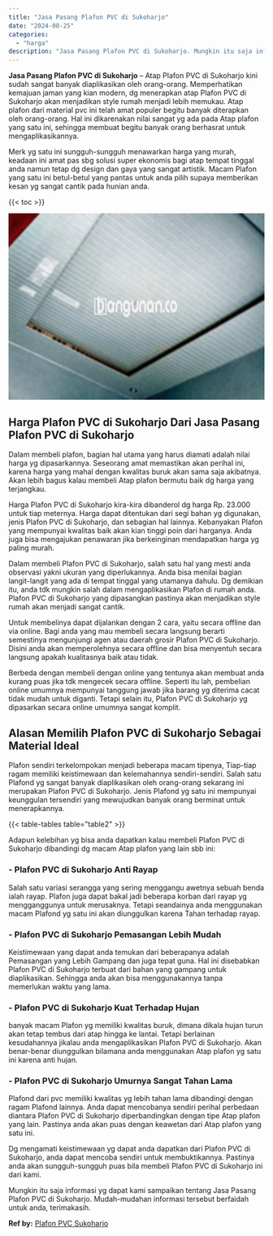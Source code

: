 ```yaml
---
title: "Jasa Pasang Plafon PVC di Sukoharjo"
date: "2024-08-25"
categories: 
  - "harga"
description: "Jasa Pasang Plafon PVC di Sukoharjo. Mungkin itu saja informasi yg dapat kami sampaikan tentang Jasa Pasang Plafon PVC di Sukoharjo. Mudah-mudahan informasi..."
---
```


**Jasa Pasang Plafon PVC di Sukoharjo** – Atap Plafon PVC di Sukoharjo kini sudah sangat banyak diaplikasikan oleh orang-orang. Memperhatikan kemajuan jaman yang kian modern, dg menerapkan atap Plafon PVC di Sukoharjo akan menjadikan style rumah menjadi lebih memukau. Atap plafon dari material pvc ini telah amat populer begitu banyak diterapkan oleh orang-orang. Hal ini dikarenakan nilai sangat yg ada pada Atap plafon yang satu ini, sehingga membuat begitu banyak orang berhasrat untuk mengaplikasikannya.

Merk yg satu ini sungguh-sungguh menawarkan harga yang murah, keadaan ini amat pas sbg solusi super ekonomis bagi atap tempat tinggal anda namun tetap dg design dan gaya yang sangat artistik. Macam Plafon yang satu ini betul-betul yang pantas untuk anda pilih supaya memberikan kesan yg sangat cantik pada hunian anda.

{{< toc >}}

![Jasa Pasang Plafon PVC di Sukoharjo](/images/flafond-pvc-murah26.png)

## Harga Plafon PVC di Sukoharjo Dari Jasa Pasang Plafon PVC di Sukoharjo

Dalam membeli plafon, bagian hal utama yang harus diamati adalah nilai harga yg dipasarkannya. Seseorang amat memastikan akan perihal ini, karena harga yang mahal dengan kwalitas buruk akan sama saja akibatnya. Akan lebih bagus kalau membeli Atap plafon bermutu baik dg harga yang terjangkau.

Harga Plafon PVC di Sukoharjo kira-kira dibanderol dg harga Rp. 23.000 untuk tiap meternya. Harga dapat ditentukan dari segi bahan yg digunakan, jenis Plafon PVC di Sukoharjo, dan sebagian hal lainnya. Kebanyakan Plafon yang mempunyai kwalitas baik akan kian tinggi poin dari harganya. Anda juga bisa mengajukan penawaran jika berkeinginan mendapatkan harga yg paling murah.

Dalam membeli Plafon PVC di Sukoharjo, salah satu hal yang mesti anda observasi yakni ukuran yang diperlukannya. Anda bisa menilai bagian langit-langit yang ada di tempat tinggal yang utamanya dahulu. Dg demikian itu, anda tdk mungkin salah dalam mengaplikasikan Plafon di rumah anda. Plafon PVC di Sukoharjo yang dipasangkan pastinya akan menjadikan style rumah akan menjadi sangat cantik.

Untuk membelinya dapat dijalankan dengan 2 cara, yaitu secara offline dan via online. Bagi anda yang mau membeli secara langsung berarti semestinya mengunjungi agen atau daerah grosir Plafon PVC di Sukoharjo. Disini anda akan memperolehnya secara offline dan bisa menyentuh secara langsung apakah kualitasnya baik atau tidak.

Berbeda dengan membeli dengan online yang tentunya akan membuat anda kurang puas jika tdk mengecek secara offline. Seperti itu lah, pembelian online umumnya mempunyai tanggung jawab jika barang yg diterima cacat tidak mudah untuk diganti. Tetapi selain itu, Plafon PVC di Sukoharjo yg dipasarkan secara online umumnya sangat komplit.

## Alasan Memilih Plafon PVC di Sukoharjo Sebagai Material Ideal

Plafon sendiri terkelompokan menjadi beberapa macam tipenya, Tiap-tiap ragam memiliki keistimewaan dan kelemahannya sendiri-sendiri. Salah satu Plafond yg sangat banyak diaplikasikan oleh orang-orang sekarang ini merupakan Plafon PVC di Sukoharjo. Jenis Plafond yg satu ini mempunyai keunggulan tersendiri yang mewujudkan banyak orang berminat untuk menerapkannya.

{{< table-tables table="table2" >}}

Adapun kelebihan yg bisa anda dapatkan kalau membeli Plafon PVC di Sukoharjo dibandingi dg macam Atap plafon yang lain sbb ini:

### \- Plafon PVC di Sukoharjo Anti Rayap

Salah satu variasi serangga yang sering menggangu awetnya sebuah benda ialah rayap. Plafon juga dapat bakal jadi beberapa korban dari rayap yg mengganggunya untuk merusaknya. Tetapi seandainya anda menggunakan macam Plafond yg satu ini akan diunggulkan karena Tahan terhadap rayap.

### \- Plafon PVC di Sukoharjo Pemasangan Lebih Mudah

Keistimewaan yang dapat anda temukan dari beberapanya adalah Pemasangan yang Lebih Gampang dan juga tepat guna. Hal ini disebabkan Plafon PVC di Sukoharjo terbuat dari bahan yang gampang untuk diaplikasikan. Sehingga anda akan bisa menggunakannya tanpa memerlukan waktu yang lama.

### \- Plafon PVC di Sukoharjo Kuat Terhadap Hujan

banyak macam Plafon yg memiliki kwalitas buruk, dimana dikala hujan turun akan tetap tembus dari atap hingga ke lantai. Tetapi berlainan kesudahannya jikalau anda mengaplikasikan Plafon PVC di Sukoharjo. Akan benar-benar diunggulkan bilamana anda menggunakan Atap plafon yg satu ini karena anti hujan.

### \- Plafon PVC di Sukoharjo Umurnya Sangat Tahan Lama

Plafond dari pvc memiliki kwalitas yg lebih tahan lama dibandingi dengan ragam Plafond lainnya. Anda dapat mencobanya sendiri perihal perbedaan diantara Plafon PVC di Sukoharjo diperbandingkan dengan tipe Atap plafon yang lain. Pastinya anda akan puas dengan keawetan dari Atap plafon yang satu ini.

Dg mengamati keistimewaan yg dapat anda dapatkan dari Plafon PVC di Sukoharjo, anda dapat mencoba sendiri untuk membuktikannya. Pastinya anda akan sungguh-sungguh puas bila membeli Plafon PVC di Sukoharjo ini dari kami.

Mungkin itu saja informasi yg dapat kami sampaikan tentang Jasa Pasang Plafon PVC di Sukoharjo. Mudah-mudahan informasi tersebut berfaidah untuk anda, terimakasih.

**Ref by:** [Plafon PVC Sukoharjo](https://id.wikipedia.org/wiki/Plafon)
